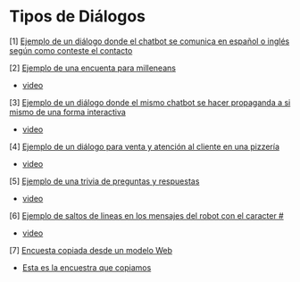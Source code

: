 

# Tipos de Diálogos

[1] [Ejemplo de un diálogo donde el chatbot se comunica en español o inglés según como conteste el contacto](https://github.com/Funpei/chatBot/blob/master/Dialogo.15.json)


[2] [Ejemplo de una encuenta para milleneans](https://github.com/Funpei/chatBot/blob/master/Dialogo.43.json)
* [video](https://youtu.be/0W4Tn87q22o)

[3] [Ejemplo de un diálogo donde el mismo chatbot se hacer propaganda a si mismo de una forma interactiva](https://github.com/Funpei/chatBot/blob/master/Dialogo.65.json)
* [video](https://youtu.be/ryZTDZhiAf0) 

[4] [Ejemplo de un diálogo para venta y atención al cliente en una pizzería](https://github.com/Funpei/chatBot/blob/master/Dialogo.69.json)
* [video](https://youtu.be/1ZRx8V4rGms)

[5] [Ejemplo de una trivia de preguntas y respuestas](https://github.com/Funpei/chatBot/blob/master/Dialogo.78.json)
* [video](https://youtu.be/3Cc60zRSGTY)

[6] [Ejemplo de saltos de lineas en los mensajes del robot con el caracter #](https://github.com/Funpei/chatBot/blob/master/Dialogo.47.json)
* [video](https://www.youtube.com/watch?v=WH2yk9Vu1mk)

[7] [Encuesta copiada desde un modelo Web](https://github.com/Funpei/chatBot/blob/master/Dialogo.58.json)
* [Esta es la encuestra que copiamos](https://es.surveymonkey.com/r/PIPEU_2018)


